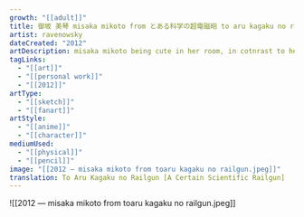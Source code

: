 ```yaml
---
growth: "[[adult]]"
title: 御坂 美琴 misaka mikoto from とある科学の超電磁砲 to aru kagaku no railgun (fanart)
artist: ravenowsky
dateCreated: "2012"
artDescription: misaka mikoto being cute in her room, in cotnrast to her personality, but it also makes sense because she is a tsundere
tagLinks:
  - "[[art]]"
  - "[[personal work]]"
  - "[[2012]]"
artType:
  - "[[sketch]]"
  - "[[fanart]]"
artStyle:
  - "[[anime]]"
  - "[[character]]"
mediumUsed:
  - "[[physical]]"
  - "[[pencil]]"
image: "[[2012 — misaka mikoto from toaru kagaku no railgun.jpeg]]"
translation: To Aru Kagaku no Railgun [A Certain Scientific Railgun]
---
```

![[2012 — misaka mikoto from toaru kagaku no railgun.jpeg]]